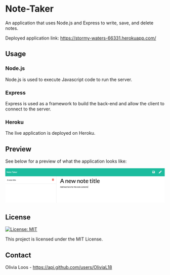 # Note-Taker

An application that uses Node.js and Express to write, save, and delete notes.

Deployed application link: https://stormy-waters-66331.herokuapp.com/ 

## Usage

### Node.js

Node.js is used to execute Javascript code to run the server.

### Express

Express is used as a framework to build the back-end and allow the client to connect to the server.

### Heroku

The live application is deployed on Heroku.

## Preview

See below for a preview of what the application looks like:

![Preview](./screenshot.png)

## License

[![License: MIT](https://img.shields.io/badge/License-MIT-yellow.svg)](https://opensource.org/licenses/MIT)

This project is licensed under the MIT License.

## Contact 

Olivia Loos - https://api.github.com/users/OliviaL18